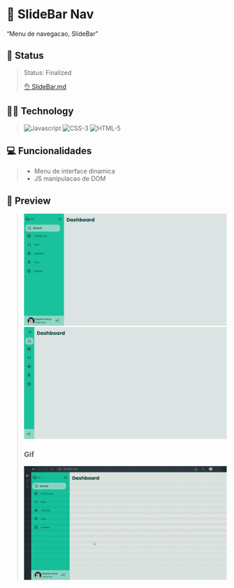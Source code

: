 # **🚢 SlideBar Nav**
<q>Menu de navegacao, SlideBar</q> 
## 📜 Status
> Status: Finalized
> 
> <a href="https://github.com/IsaacGSS/SiderBar/blob/main/md/sliderBar.md">👌 SlideBar.md</a>

## 👨‍💻 Technology
> <img src="https://22fde275-a0f7-493a-9331-c31456c551ee.id.repl.co/img/icons8-javascript.svg" title="Javascript" style="width: 50px;" >
> <img src="https://22fde275-a0f7-493a-9331-c31456c551ee.id.repl.co/img/icons8-css3.svg" title="CSS-3" style="width: 50px;" >
> <img src="https://22fde275-a0f7-493a-9331-c31456c551ee.id.repl.co/img/icons8-html-5.svg" title="HTML-5" style="width: 50px;" >

## 💻 Funcionalidades

> * Menu de interface dinamica
> * JS manipulacao de DOM

## 👀 Preview
 
> <img src="md/img/open.jpeg" title="Preview do projeto Gradiente[opem]">
> <img src="md/img/closed.jpeg" title="Preview do projeto Gradiente[closed]">
>
> </br>
> 
> ### **Gif**
> <img src="md/img/gif.gif">
